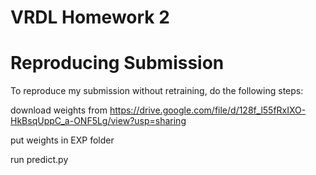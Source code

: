 # VRDL Homework 2

# Reproducing Submission
To reproduce my submission without retraining, do the following steps:

download weights from https://drive.google.com/file/d/128f_l55fRxIXO-HkBsqUppC_a-ONF5Lg/view?usp=sharing

put weights in EXP folder

run predict.py
